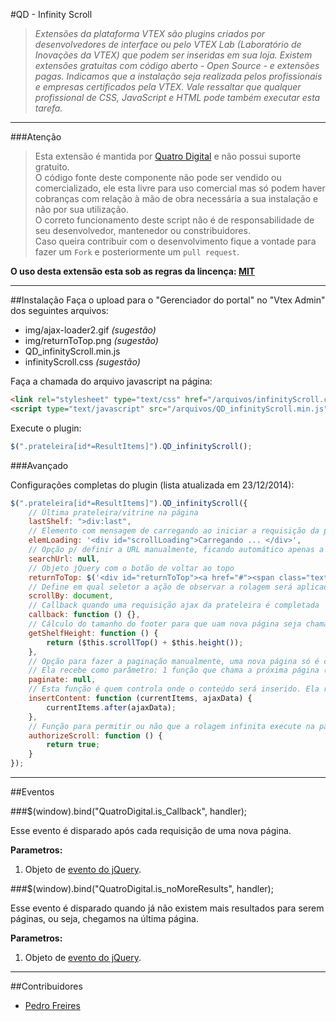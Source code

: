 #QD - Infinity Scroll
>*Extensões da plataforma VTEX são plugins criados por desenvolvedores de interface ou pelo VTEX Lab (Laboratório de Inovações da VTEX) que podem ser inseridas em sua loja. Existem extensões gratuitas com código aberto -  Open Source - e extensões pagas.  Indicamos que a instalação seja realizada pelos profissionais e empresas certificados pela VTEX. Vale ressaltar que qualquer profissional de CSS, JavaScript e HTML pode também executar esta tarefa.*

----------
###Atenção
> Esta extensão é mantida por [Quatro Digital](http://www.quatrodigital.com.br) e não possui suporte gratuito.  
> O código fonte deste componente não pode ser vendido ou comercializado, ele esta livre para uso comercial mas só podem haver cobranças com relação à mão de obra necessária a sua instalação e não por sua utilização.  
> O correto funcionamento deste script não é de responsabilidade de seu desenvolvedor, mantenedor ou constribuidores.  
> Caso queira contribuir com o desenvolvimento fique a vontade para fazer um `Fork` e posteriormente um `pull request`.

**O uso desta extensão esta sob as regras da lincença: [MIT](http://pt.wikipedia.org/wiki/Licen%C3%A7a_MIT)**

----------
##Instalação
Faça o upload para o "Gerenciador do portal" no "Vtex Admin" dos seguintes arquivos:
* img/ajax-loader2.gif *(sugestão)*
* img/returnToTop.png *(sugestão)*
* QD_infinityScroll.min.js
* infinityScroll.css *(sugestão)*

Faça a chamada do arquivo javascript na página:

```html
<link rel="stylesheet" type="text/css" href="/arquivos/infinityScroll.css" />
<script type="text/javascript" src="/arquivos/QD_infinityScroll.min.js"></script>
```

Execute o plugin:

```javascript
$(".prateleira[id*=ResultItems]").QD_infinityScroll();
```

###Avançado

Configurações completas do plugin (lista atualizada em 23/12/2014):
```javascript
$(".prateleira[id*=ResultItems]").QD_infinityScroll({
	// Última prateleira/vitrine na página
	lastShelf: ">div:last",
	// Elemento com mensagem de carregando ao iniciar a requisição da página seguinte
	elemLoading: '<div id="scrollLoading">Carregando ... </div>',
	// Opção p/ definir a URL manualmente, ficando automático apenas a paginação. A url deve terminar com "...&PageNumber="
	searchUrl: null,
	// Objeto jQuery com o botão de voltar ao topo
	returnToTop: $('<div id="returnToTop"><a href="#"><span class="text">voltar ao</span><span class="text2">TOPO</span><span class="arrowToTop"></span></a></div>'),
	// Define em qual seletor a ação de observar a rolagem será aplicado (ex.: $(window).scroll(...))
	scrollBy: document,
	// Callback quando uma requisição ajax da prateleira é completada
	callback: function () {},
	// Cálculo do tamanho do footer para que uam nova página seja chamada antes do usuário chegar ao "final" do site
	getShelfHeight: function () {
		return ($this.scrollTop() + $this.height());
	},
	// Opção para fazer a paginação manualmente, uma nova página só é chamada quando executado o comando dentro desta função
	// Ela recebe como parâmetro: 1 função que chama a próxima página (caso ela exista)
	paginate: null,
	// Esta função é quem controla onde o conteúdo será inserido. Ela recebe como parâmetro: O ùltimo bloco inserido e os dados da nova requisição AJAX
	insertContent: function (currentItems, ajaxData) {
		currentItems.after(ajaxData);
	},
	// Função para permitir ou não que a rolagem infinita execute na página esta deve retornar "true" ou "false"
	authorizeScroll: function () {
		return true;
	}
});
```


----------
##Eventos


###$(window).bind("QuatroDigital.is_Callback", handler);

Esse evento é disparado após cada requisição de uma nova página.

**Parametros:**

1. Objeto de [evento do jQuery](http://api.jquery.com/Types/#Event).


###$(window).bind("QuatroDigital.is_noMoreResults", handler);

Esse evento é disparado quando já não existem mais resultados para serem páginas, ou seja, chegamos na última página.

**Parametros:**

1. Objeto de [evento do jQuery](http://api.jquery.com/Types/#Event).


----------
##Contribuidores

 * [Pedro Freires](https://github.com/caljp13/QD-Infinity-Scroll/pull/2)